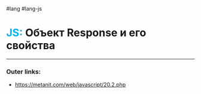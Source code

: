 #lang #lang-js
# <font color="#00b0f0">JS:</font> Объект Response и его свойства
---
### Outer links:
- https://metanit.com/web/javascript/20.2.php